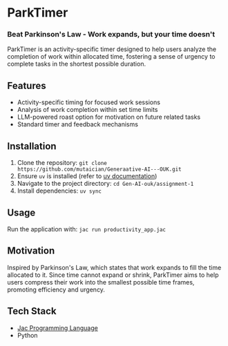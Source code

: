 # ParkTimer

### Beat Parkinson's Law - Work expands, but your time doesn't

ParkTimer is an activity-specific timer designed to help users analyze the completion of work within allocated time, fostering a sense of urgency to complete tasks in the shortest possible duration.

## Features
- Activity-specific timing for focused work sessions
- Analysis of work completion within set time limits
- LLM-powered roast option for motivation on future related tasks
- Standard timer and feedback mechanisms

## Installation
1. Clone the repository: `git clone https://github.com/mutaician/Generaative-AI---OUK.git`
2. Ensure `uv` is installed (refer to [uv documentation](https://github.com/astral-sh/uv))
3. Navigate to the project directory: `cd Gen-AI-ouk/assignment-1`
4. Install dependencies: `uv sync`

## Usage
Run the application with: `jac run productivity_app.jac`

## Motivation
Inspired by Parkinson's Law, which states that work expands to fill the time allocated to it. Since time cannot expand or shrink, ParkTimer aims to help users compress their work into the smallest possible time frames, promoting efficiency and urgency.

## Tech Stack
- [Jac Programming Language](https://jac-lang.org)
- Python

